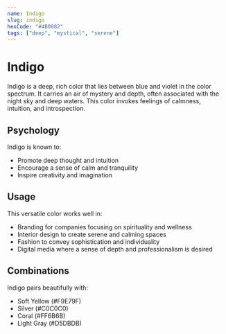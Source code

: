 ```yaml
---
name: Indigo
slug: indigo
hexCode: "#4B0082"
tags: ["deep", "mystical", "serene"]
---
```


# Indigo

Indigo is a deep, rich color that lies between blue and violet in the color spectrum. It carries an air of mystery and depth, often associated with the night sky and deep waters. This color invokes feelings of calmness, intuition, and introspection.

## Psychology

Indigo is known to:
- Promote deep thought and intuition
- Encourage a sense of calm and tranquility
- Inspire creativity and imagination

## Usage

This versatile color works well in:
- Branding for companies focusing on spirituality and wellness
- Interior design to create serene and calming spaces
- Fashion to convey sophistication and individuality
- Digital media where a sense of depth and professionalism is desired

## Combinations

Indigo pairs beautifully with:
- Soft Yellow (#F9E79F)
- Silver (#C0C0C0)
- Coral (#FF6B6B)
- Light Gray (#D5DBDB)
